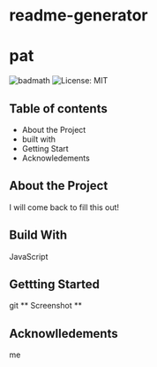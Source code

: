 # readme-generator  
 # pat
![badmath](https://img.shields.io/github/languages/top/nielsenjared/badmath)
![License: MIT](https://img.shields.io/badge/License-ISC-green.svg)
## Table of contents
* About the Project
* built with
* Getting Start
* Acknowledements
## About the Project 
I will come back to fill this out!
## Build With
JavaScript
## Gettting Started
git
** Screenshot **
## Acknowlledements 
me